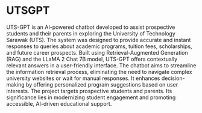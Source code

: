 # UTSGPT

UTS-GPT is an AI-powered chatbot developed to assist prospective students and their parents in exploring the University of Technology Sarawak (UTS). The system was designed to provide accurate and instant responses to queries about academic programs, tuition fees, scholarships, and future career prospects. Built using Retrieval-Augmented Generation (RAG) and the LLaMA 2 Chat 7B model, UTS-GPT offers contextually relevant answers in a user-friendly interface. The chatbot aims to streamline the information retrieval process, eliminating the need to navigate complex university websites or wait for manual responses. It enhances decision-making by offering personalized program suggestions based on user interests. The project targets prospective students and parents. Its significance lies in modernizing student engagement and promoting accessible, AI-driven educational support. 
